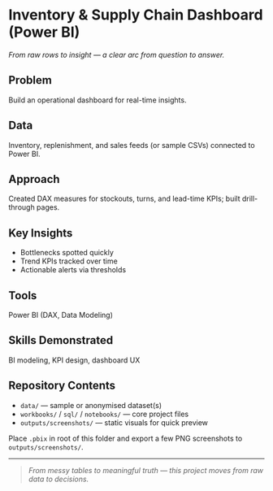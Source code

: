 # Inventory & Supply Chain Dashboard (Power BI)

*From raw rows to insight — a clear arc from question to answer.*

## Problem
Build an operational dashboard for real-time insights.

## Data
Inventory, replenishment, and sales feeds (or sample CSVs) connected to Power BI.

## Approach
Created DAX measures for stockouts, turns, and lead-time KPIs; built drill-through pages.

## Key Insights
- Bottlenecks spotted quickly
- Trend KPIs tracked over time
- Actionable alerts via thresholds

## Tools
Power BI (DAX, Data Modeling)

## Skills Demonstrated
BI modeling, KPI design, dashboard UX

## Repository Contents
- `data/` — sample or anonymised dataset(s)
- `workbooks/` / `sql/` / `notebooks/` — core project files
- `outputs/screenshots/` — static visuals for quick preview

Place `.pbix` in root of this folder and export a few PNG screenshots to `outputs/screenshots/`.

---

> *From messy tables to meaningful truth — this project moves from raw data to decisions.*

